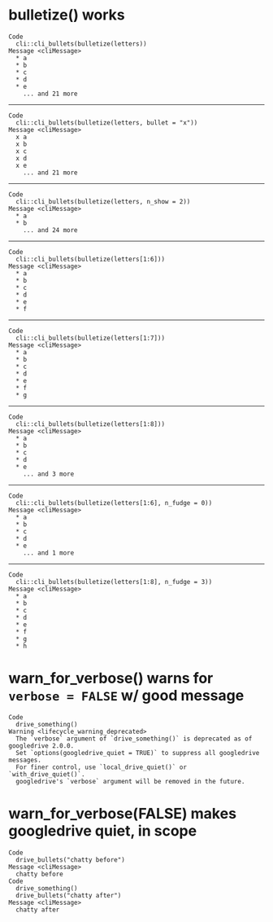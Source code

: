# bulletize() works

    Code
      cli::cli_bullets(bulletize(letters))
    Message <cliMessage>
      * a
      * b
      * c
      * d
      * e
        ... and 21 more

---

    Code
      cli::cli_bullets(bulletize(letters, bullet = "x"))
    Message <cliMessage>
      x a
      x b
      x c
      x d
      x e
        ... and 21 more

---

    Code
      cli::cli_bullets(bulletize(letters, n_show = 2))
    Message <cliMessage>
      * a
      * b
        ... and 24 more

---

    Code
      cli::cli_bullets(bulletize(letters[1:6]))
    Message <cliMessage>
      * a
      * b
      * c
      * d
      * e
      * f

---

    Code
      cli::cli_bullets(bulletize(letters[1:7]))
    Message <cliMessage>
      * a
      * b
      * c
      * d
      * e
      * f
      * g

---

    Code
      cli::cli_bullets(bulletize(letters[1:8]))
    Message <cliMessage>
      * a
      * b
      * c
      * d
      * e
        ... and 3 more

---

    Code
      cli::cli_bullets(bulletize(letters[1:6], n_fudge = 0))
    Message <cliMessage>
      * a
      * b
      * c
      * d
      * e
        ... and 1 more

---

    Code
      cli::cli_bullets(bulletize(letters[1:8], n_fudge = 3))
    Message <cliMessage>
      * a
      * b
      * c
      * d
      * e
      * f
      * g
      * h

# warn_for_verbose() warns for `verbose = FALSE` w/ good message

    Code
      drive_something()
    Warning <lifecycle_warning_deprecated>
      The `verbose` argument of `drive_something()` is deprecated as of googledrive 2.0.0.
      Set `options(googledrive_quiet = TRUE)` to suppress all googledrive messages.
      For finer control, use `local_drive_quiet()` or `with_drive_quiet()`.
      googledrive's `verbose` argument will be removed in the future.

# warn_for_verbose(FALSE) makes googledrive quiet, in scope

    Code
      drive_bullets("chatty before")
    Message <cliMessage>
      chatty before
    Code
      drive_something()
      drive_bullets("chatty after")
    Message <cliMessage>
      chatty after

